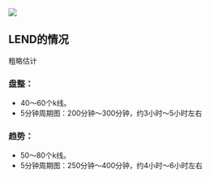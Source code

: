 

![](../../27.教你炒股票27：%20盘整背驰与历史性底部/8.png)


## LEND的情况
粗略估计
### 盘整：
- 40～60个k线。
- 5分钟周期图：200分钟～300分钟，约3小时～5小时左右

### 趋势：
- 50～80个k线。
- 5分钟周期图：250分钟～400分钟，约4小时～6小时左右